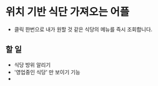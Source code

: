 # 위치 기반 식단 가져오는 어플
- 클릭 한번으로 내가 원할 것 같은 식당의 메뉴를 즉시 조회합니다.

## 할 일
- 식당 방위 알리기
- '영업중인 식당' 만 보이기 기능
- 
